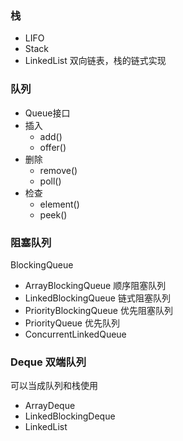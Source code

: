### 栈

- LIFO
- Stack
- LinkedList 双向链表，栈的链式实现

### 队列

- Queue接口
- 插入
  - add()
  - offer()
- 删除
  - remove()
  - poll()
- 检查
  - element()
  - peek()

### 阻塞队列

BlockingQueue

- ArrayBlockingQueue 顺序阻塞队列
- LinkedBlockingQueue 链式阻塞队列
- PriorityBlockingQueue 优先阻塞队列
- PriorityQueue 优先队列
- ConcurrentLinkedQueue

### Deque 双端队列

可以当成队列和栈使用

- ArrayDeque
- LinkedBlockingDeque
- LinkedList

